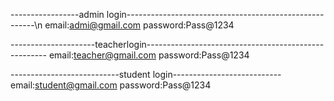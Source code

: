 -----------------admin login-------------------------------------------------------\n
email:admi@gmail.com
password:Pass@1234


---------------------teacherlogin-----------------------------------------------------
email:teacher@gmail.com
password:Pass@1234


---------------------------student login---------------------------
email:student@gmail.com
password:Pass@1234
